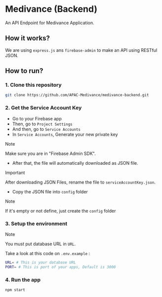 # Medivance (Backend)

An API Endpoint for Medivance Application.

## How it works?

We are using `express.js` ans `firebase-admin` to make an API using RESTful JSON.

## How to run?

### 1. Clone this repository

```bash
git clone https://github.com/APAC-Medivance/medivance-backend.git
```

### 2. Get the Service Account Key

- Go to your Firebase app
- Then, go to `Project Settings`
- And then, go to `Service Accounts`
- In `Service Accounts`, Generate your new private key
> [!NOTE]
> Make sure you are in "Firebase Admin SDK".

- After that, the file will automatically downloaded as JSON file.
> [!IMPORTANT]
> After downloading JSON Files, rename the file to `serviceAccountKey.json`.

- Copy the JSON file into `config` folder
> [!NOTE]
> If it's empty or not define, just create the `config` folder


### 3. Setup the environment
> [!NOTE]
> You must put database URL in `URL`.

Take a look at this code on `.env.example` : 
```bash
URL= # This is your database URL
PORT= # This is port of your apps, Default is 3000
```

### 4. Run the app

```bash
npm start
```